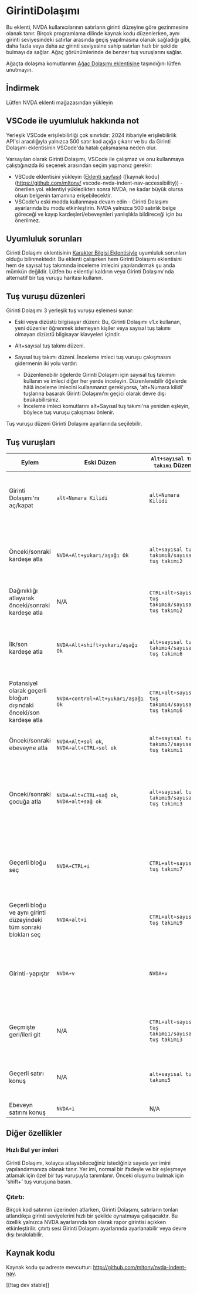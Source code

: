 # GirintiDolaşımı #

Bu eklenti, NVDA kullanıcılarının satırların girinti düzeyine göre
gezinmesine olanak tanır. Birçok programlama dilinde kaynak kodu
düzenlerken, aynı girinti seviyesindeki satırlar arasında geçiş yapılmasına
olanak sağladığı gibi, daha fazla veya daha az girinti seviyesine sahip
satırları hızlı bir şekilde bulmayı da sağlar. Ağaç görünümlerinde de benzer
tuş vuruşlarını sağlar.

Ağaçta dolaşma komutlarının [Ağaç Dolaşımı
eklentisine](https://github.com/mltony/nvda-tree-nav) taşındığını lütfen
unutmayın.

## İndirmek
Lütfen NVDA eklenti mağazasından yükleyin

## VSCode ile uyumluluk hakkında not

Yerleşik VSCode erişilebilirliği çok sınırlıdır: 2024 itibariyle
erişilebilirlik API'si aracılığıyla yalnızca 500 satır kod açığa çıkarır ve
bu da Girinti Dolaşımı eklentisinin VSCode'da hatalı çalışmasına neden olur.

Varsayılan olarak Girinti Dolaşımı, VSCode ile çalışmaz ve onu kullanmaya
çalıştığınızda iki seçenek arasından seçim yapmanız gerekir:

* VSCode eklentisini yükleyin ([Eklenti
  sayfası](https://marketplace.visualstudio.com/items?itemName=TonyMalykh.nvda-indent-nav-accessibility))
  ([kaynak kodu](https://github.com/mltony/
  vscode-nvda-indent-nav-accessibility)) - önerilen yol. eklentiyi
  yükledikten sonra NVDA, ne kadar büyük olursa olsun belgenin tamamına
  erişebilecektir.
* VSCode'u eski modda kullanmaya devam edin - Girinti Dolaşımı ayarlarında
  bu modu etkinleştirin. NVDA yalnızca 500 satırlık belge göreceği ve kayıp
  kardeşleri/ebeveynleri yanlışlıkla bildireceği için bu önerilmez.

## Uyumluluk sorunları

Girinti Dolaşımı eklentisinin [Karakter Bilgisi
Eklentisiyle](https://addons.nvda-project.org/addons/charInfo.en.html)
uyumluluk sorunları olduğu bilinmektedir. Bu eklenti çalışırken hem Girinti
Dolaşımı eklentisini hem de sayısal tuş takımında inceleme imlecini
yapılandırmak şu anda mümkün değildir. Lütfen bu eklentiyi kaldırın veya
Girinti Dolaşımı'nda alternatif bir tuş vuruşu haritası kullanın.

## Tuş vuruşu düzenleri

Girinti Dolaşımı 3 yerleşik tuş vuruşu eşlemesi sunar:

* Eski veya dizüstü bilgisayar düzeni: Bu, Girinti Dolaşımı v1.x kullanan,
  yeni düzenler öğrenmek istemeyen kişiler veya sayısal tuş takımı olmayan
  dizüstü bilgisayar klavyeleri içindir.
* Alt+sayısal tuş takımı düzeni.
* Sayısal tuş takımı düzeni. İnceleme imleci tuş vuruşu çakışmasını
  gidermenin iki yolu vardır:

    * Düzenlenebilir öğelerde Girinti Dolaşımı için sayısal tuş takımını
      kullanın ve imleci diğer her yerde inceleyin. Düzenlenebilir öğelerde
      hâlâ inceleme imlecini kullanmanız gerekiyorsa, 'alt+Numara kilidi'
      tuşlarına basarak Girinti Dolaşımı'nı geçici olarak devre dışı
      bırakabilirsiniz.
    * İnceleme imleci komutlarını alt+Sayısal tuş takımı'na yeniden eşleyin,
      böylece tuş vuruşu çakışması önlenir.

Tuş vuruşu düzeni Girinti Dolaşımı ayarlarında seçilebilir.

## Tuş vuruşları

| Eylem | Eski Düzen | `Alt+sayısal tuş takımı` Düzeni | Sayısal tuş takımı düzeni | Tanım |
| -- | -- | -- | -- | -- |
| Girinti Dolaşımı'nı aç/kapat | `alt+Numara Kilidi` | `alt+Numara Kilidi` | `alt+Numara Kilidi` | Bu, hem NVDA hem de gözden geçirme imleç hareketleri sayısal tuş takımı'na atandığında kullanışlıdır. |
| Önceki/sonraki kardeşe atla | `NVDA+Alt+yukarı/aşağı Ok` | `alt+sayısal tuş takımı8/sayısal tuş takımı2` | `sayısal tuş takımı8/sayısal tuş takımı2` | Kardeş, aynı girinti seviyesine sahip bir satır olarak tanımlanır.<br>Bu komut, imleci geçerli kod bloğunun ötesine götürmez. |
| Dağınıklığı atlayarak önceki/sonraki kardeşe atla | N/A | `CTRL+alt+sayısal tuş takımı8/sayısal tuş takımı2` | `CTRL+sayısal tuş takımı8/sayısal tuş takımı2` | Dağınıklık normal ifadesini ayarlarda yapılandırabilirsiniz. |
| İlk/son kardeşe atla | `NVDA+Alt+shift+yukarı/aşağı Ok` | `alt+sayısal tuş takımı4/sayısal tuş takımı6` | `sayısal tuş takımı4/sayısal tuş takımı6` | Kardeş, aynı girinti seviyesine sahip bir satır olarak tanımlanır.<br>Bu komut, imleci geçerli kod bloğunun ötesine götürmez. |
| Potansiyel olarak geçerli bloğun dışındaki önceki/son kardeşe atla | `NVDA+control+Alt+yukarı/aşağı Ok` | `CTRL+alt+sayısal tuş takımı4/sayısal tuş takımı6` | `CTRL+sayısal tuş takımı4/sayısal tuş takımı6` | Bu komut başka bir bloktaki kardeşe atlamanızı sağlar. |
| Önceki/sonraki ebeveyne atla | `NVDA+Alt+sol ok`,<br>`NVDA+alt+CTRL+sol ok` | `alt+sayısal tuş takımı7/sayısal tuş takımı1` | `sayısal tuş takımı7/sayısal tuş takımı1` | Ebeveyn, daha düşük girinti seviyesine sahip bir satır olarak tanımlanır. |
| Önceki/sonraki çocuğa atla | `NVDA+Alt+CTRL+sağ ok`,<br>`NVDA+alt+sağ ok` | `alt+sayısal tuş takımı9/sayısal tuş takımı3` | `sayısal tuş takımı9/sayısal tuş takımı3` | Çocuk, girinti düzeyi daha yüksek olan bir satır olarak tanımlanır.<br>Bu komut, imleci geçerli kod bloğunun ötesine götürmez. |
| Geçerli bloğu seç | `NVDA+CTRL+i` | `CTRL+alt+sayısal tuş takımı7` | `CTRL+sayısal tuş takımı7` | Geçerli satırı ve kesinlikle daha yüksek girinti düzeyine sahip olan tüm sonraki satırları seçer.<br>Birden fazla blok seçmek için art arda basın. |
| Geçerli bloğu ve aynı girinti düzeyindeki tüm sonraki blokları seç | `NVDA+alt+i` | `CTRL+alt+sayısal tuş takımı9` | `CTRL+sayısal tuş takımı9` | Geçerli satırı ve daha büyük veya eşit girinti düzeyine sahip sonraki tüm satırları seçer. |
| Girinti-yapıştır | `NVDA+v` | `NVDA+v` | `NVDA+v` | Bir kod bloğunu farklı girinti düzeyine sahip bir yere yapıştırmanız gerektiğinde, bu komut yapıştırmadan önce girinti düzeyini ayarlayacaktır. |
| Geçmişte geri/ileri git | N/A | `CTRL+alt+sayısal tuş takımı1/sayısal tuş takımı3` | `CTRL+1/sayısal tuş takımı3` | Girinti Dolaşımı, Girinti Dolaşımı komutları aracılığıyla ziyaret ettiğiniz satırların geçmişini tutar. |
| Geçerli satırı konuş | N/A | `alt+sayısal tuş takımı5` | `sayısal tuş takımı5` | Bu gerçekten kolaylık sağlamak için yeniden eşlenen bir inceleme imleci komutudur. |
| Ebeveyn satırını konuş | `NVDA+i` | N/A | N/A | |

## Diğer özellikler

### Hızlı Bul yer imleri

Girinti Dolaşımı, kolayca atlayabileceğiniz istediğiniz sayıda yer imini
yapılandırmanıza olanak tanır. Yer imi, normal bir ifadeyle ve bir eşleşmeye
atlamak için özel bir tuş vuruşuyla tanımlanır. Önceki oluşumu bulmak için
'shift+' tuş vuruşuna basın.

### Çıtırtı:

Birçok kod satırının üzerinden atlarken, Girinti Dolaşımı, satırların
tonları atlandıkça girinti seviyelerini hızlı bir şekilde oynatmaya
çalışacaktır. Bu özellik yalnızca NVDA ayarlarında ton olarak rapor
girintisi açıkken etkinleştirilir. çıtırtı sesi Girinti Dolaşımı ayarlarında
ayarlanabilir veya devre dışı bırakılabilir.

## Kaynak kodu

Kaynak kodu şu adreste mevcuttur:
<http://github.com/mltony/nvda-indent-nav>.

[[!tag dev stable]]

[1]: https://www.nvaccess.org/addonStore/legacy?file=indentnav
